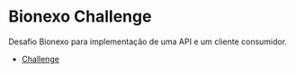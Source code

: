 # Bionexo Challenge
Desafio Bionexo para implementação de uma API e um cliente consumidor.

* [Challenge](/Challenge/Challenge.MD)